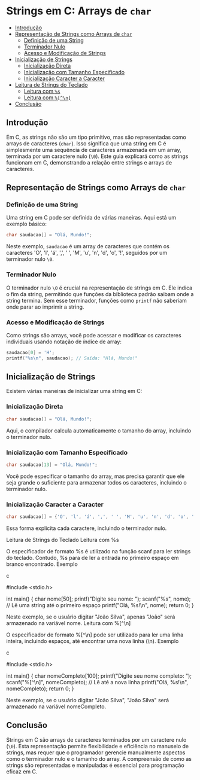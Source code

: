 # Strings em C: Arrays de `char`

<!-- toc -->
- [Introdução](#introdução)
- [Representação de Strings como Arrays de `char`](#representação-de-strings-como-arrays-de-char)
  - [Definição de uma String](#definição-de-uma-string)
  - [Terminador Nulo](#terminador-nulo)
  - [Acesso e Modificação de Strings](#acesso-e-modificação-de-strings)
- [Inicialização de Strings](#inicialização-de-strings)
  - [Inicialização Direta](#inicialização-direta)
  - [Inicialização com Tamanho Especificado](#inicialização-com-tamanho-especificado)
  - [Inicialização Caracter a Caracter](#inicialização-caracter-a-caracter)
- [Leitura de Strings do Teclado](#leitura-de-strings-do-teclado)
  - [Leitura com `%s`](#leitura-com-s)
  - [Leitura com `%[^\n]`](#leitura-com-n)
- [Conclusão](#conclusão)
<!-- toc -->

## Introdução
Em C, as strings não são um tipo primitivo, mas são representadas como arrays de caracteres (`char`). Isso significa que uma string em C é simplesmente uma sequência de caracteres armazenada em um array, terminada por um caractere nulo (`\0`). Este guia explicará como as strings funcionam em C, demonstrando a relação entre strings e arrays de caracteres.

## Representação de Strings como Arrays de `char`

### Definição de uma String
Uma string em C pode ser definida de várias maneiras. Aqui está um exemplo básico:

```c
char saudacao[] = "Olá, Mundo!";
```

Neste exemplo, `saudacao` é um array de caracteres que contém os caracteres 'O', 'l', 'á', ',', ' ', 'M', 'u', 'n', 'd', 'o', '!', seguidos por um terminador nulo `\0`.

### Terminador Nulo
O terminador nulo `\0` é crucial na representação de strings em C. Ele indica o fim da string, permitindo que funções da biblioteca padrão saibam onde a string termina. Sem esse terminador, funções como `printf` não saberiam onde parar ao imprimir a string.

### Acesso e Modificação de Strings
Como strings são arrays, você pode acessar e modificar os caracteres individuais usando notação de índice de array:

```c
saudacao[0] = 'H';
printf("%s\n", saudacao); // Saída: "Hlá, Mundo!"
```

## Inicialização de Strings
Existem várias maneiras de inicializar uma string em C:

### Inicialização Direta
```c
char saudacao[] = "Olá, Mundo!";
```
Aqui, o compilador calcula automaticamente o tamanho do array, incluindo o terminador nulo.

### Inicialização com Tamanho Especificado
```c
char saudacao[13] = "Olá, Mundo!";
```
Você pode especificar o tamanho do array, mas precisa garantir que ele seja grande o suficiente para armazenar todos os caracteres, incluindo o terminador nulo.

### Inicialização Caracter a Caracter
```c
char saudacao[] = {'O', 'l', 'á', ',', ' ', 'M', 'u', 'n', 'd', 'o', '!', '\0'};
```
Essa forma explicita cada caractere, incluindo o terminador nulo.

Leitura de Strings do Teclado
Leitura com %s

O especificador de formato %s é utilizado na função scanf para ler strings do teclado. Contudo, %s para de ler a entrada no primeiro espaço em branco encontrado.
Exemplo

c

#include <stdio.h>

int main() {
    char nome[50];
    printf("Digite seu nome: ");
    scanf("%s", nome);  // Lê uma string até o primeiro espaço
    printf("Olá, %s!\n", nome);
    return 0;
}

Neste exemplo, se o usuário digitar "João Silva", apenas "João" será armazenado na variável nome.
Leitura com %[^\n]

O especificador de formato %[^\n] pode ser utilizado para ler uma linha inteira, incluindo espaços, até encontrar uma nova linha (\n).
Exemplo

c

#include <stdio.h>

int main() {
    char nomeCompleto[100];
    printf("Digite seu nome completo: ");
    scanf("%[^\n]", nomeCompleto);  // Lê até a nova linha
    printf("Olá, %s!\n", nomeCompleto);
    return 0;
}

Neste exemplo, se o usuário digitar "João Silva", "João Silva" será armazenado na variável nomeCompleto.

## Conclusão
Strings em C são arrays de caracteres terminados por um caractere nulo (`\0`). Esta representação permite flexibilidade e eficiência no manuseio de strings, mas requer que o programador gerencie manualmente aspectos como o terminador nulo e o tamanho do array. A compreensão de como as strings são representadas e manipuladas é essencial para programação eficaz em C.

